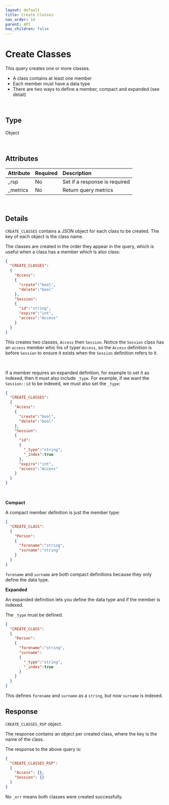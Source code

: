 ```yaml
---
layout: default
title: Create Classes
nav_order: 14
parent: API
has_children: false
---
```


# Create Classes
This query creates one or more classes.

- A class contains at least one member
- Each member must have a data type
- There are two ways to define a member, compact and expanded (see detail)


<br/>


## Type
Object

<br/>

## Attributes

| Attribute | Required  | Description      |
|:-----     |:---       |:-------          |
| _rsp      | No        | Set if a response is required |
| _metrics  | No        | Return query metrics |


<br/>


## Details
`CREATE_CLASSES` contains a JSON object for each class to be created. The key of each object is the class name.

The classes are created in the order they appear in the query, which is useful when a class has a member which is also class:

```json
{
  "CREATE_CLASSES":
  {
    "Access":
    {
      "create":"bool",
      "delete":"bool"
    },
    "Session":
    {
      "id":"string",
      "expire":"int",
      "access":"Access"
    }
  }
}
```


This creates two classes, `Access` then `Session`. Notice the `Session` class has an `access` member whic his of typer `Access`, so the `Access` definition is before `Session` to ensure it exists when the `Session` definition refers to it.

<br/>

If a member requires an expanded definition, for example to set it as indexed, then it must also include `_type`. For example, if we want the `Session::id` to be indexed, we must also set the `_type`:


```json
{
  "CREATE_CLASSES":
  {
    "Access":
    {
      "create":"bool",
      "delete":"bool"
    },
    "Session":
    {
      "id":
      {
        "_type":"string",
        "_index":true
      },
      "expire":"int",
      "access":"Access"
    }
  }
}
```

<br/>



**Compact**

A compact member definition is just the member type:

```json
{
  "CREATE_CLASS":
  {
    "Person":
    {
      "forename":"string",
      "surname":"string"
    }
  }
}
```

`forename` and `surname` are both compact definitions because they only define the data type.


**Expanded**

An expanded definition lets you define the data type and if the member is indexed.

The `_type` must be defined.


```json
{
  "CREATE_CLASS":
  {
    "Person":
    {
      "forename":"string",
      "surname":
      {
        "_type":"string",
        "_index":true
      }
    }
  }
}
```

This defines `forename` and `surname` as a `string`, but now `surname` is indexed.


## Response
`CREATE_CLASSES_RSP` object.

The response contains an object per created class, where the key is the name of the class. 

The response to the above query is:

```json
{
  "CREATE_CLASSES_RSP":
  {
    "Access": {},
    "Session": {}
  }
}
```

No `_err` means both classes were created successfully.